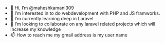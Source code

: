 - 👋 Hi, I’m @maheshkamani309
- 👀 I’m interested in to do webdevelopment with PHP and JS framworks.
- 🌱 I’m currently learning deep in Laravel
- 💞️ I’m looking to collaborate on any laravel related projects which will increase my knowledge
- 📫 How to reach me my gmail address is my user name

<!---
maheshkamani309/maheshkamani309 is a ✨ special ✨ repository because its `README.md` (this file) appears on your GitHub profile.
You can click the Preview link to take a look at your changes.
--->
